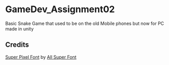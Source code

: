 # GameDev_Assignment02
Basic Snake Game that used to be on the old Mobile phones but now for PC made in unity 


## Credits
[Super Pixel Font](https://www.fontspace.com/super-pixel-font-f112028) by [All Super Font](https://www.fontspace.com/all-super-font)
